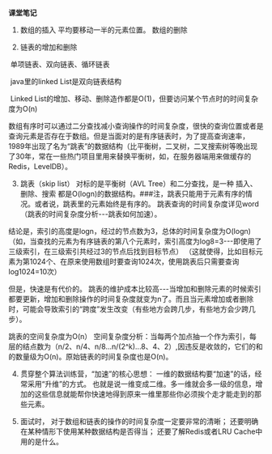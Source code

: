 **课堂笔记**

1. 数组的插入
  	平均要移动一半的元素位置。
  数组的删除

  

2. 链表的增加和删除

  ​	单项链表、双向链表、循环链表	

  ​	java里的linked List是双向链表结构

  ​	Linked List的增加、移动、删除造作都是O(1)，但要访问某个节点时的时间复杂度为O(n)
  

  数组有序时可以通过二分查找减小查询操作的时间复杂度，很快的查询位置或者是查询元素是否存在于数组。但是当面对的是有序链表时，为了提高查询速率，1989年出现了名为“跳表”的数据结构（比平衡树，二叉树，二叉搜索树等晚出现了30年，常在一些热门项目里用来替换平衡树，如，在服务器端用来做缓存的Redis，LevelDB）。

  

3. 跳表（skip list）
  对标的是平衡树（AVL Tree）和二分查找，是一种 插入、删除、搜索 都是O(logn)的数据结构。###注，跳表只能用于元素有序的情况。或者说，跳表里的元素始终是有序的。
  跳表查询的时间复杂度详见word（跳表的时间复杂度分析---跳表如何加速）。

  结论是，索引的高度是logn，经过的节点数为3，总体的时间复杂度为O(logn)
  （如，当查找的元素为有序链表的第八个元素时，索引高度为log8=3---即使用了三级索引，在三级索引共经过3的节点后找到目标节点）
  （这就使得，比如目标元素为第1024个、在原来使用数组时要查询1024次，使用跳表后只需要查询log1024=10次）

  但是，快速是有代价的。
  跳表的维护成本比较高---当增加和删除元素的时候索引都要更新，增加和删除操作的时间复杂度就变为n了。而且当元素增加或者删除时，可能会导致索引的“跨度”发生改变（有些地方会跨几步，有些地方会少跨几步）。

  跳表的空间复杂度为O(n）
  空间复杂度分析：当每两个加点抽一个作为索引，每层的结点数为（n/2、n/4、n/8...n/(2^k)...8、4、2）,因违反是收敛的，它们的和的数量级为O(n)。原始链表的时间复杂度也是O(n)。

4. 贯穿整个算法训练营，“加速”的核心思想：
  一维的数据结构要“加速”的话，经常采用“升维”的方式。
  也就是说一维变成二维。多一维就会多一级的信息，增加的这些信息就能帮你快速地得到原来一维里那些你必须挨个走才能走到的那些元素。

5. 面试时，
  对于数组和链表的操作的时间复杂度一定要非常的清晰；
  还要明确在某种情形下使用某种数据结构是否得当；
  还要了解Redis或者LRU Cache中用的是什么。